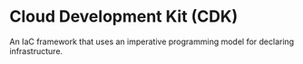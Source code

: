 # Cloud Development Kit (CDK)

An IaC framework that uses an imperative programming model for declaring infrastructure.